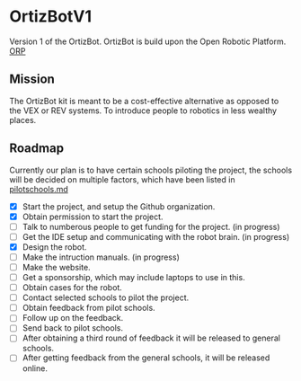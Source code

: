 
# OrtizBotV1

Version 1 of the OrtizBot. OrtizBot is build upon the Open Robotic Platform. [ORP](https://openroboticplatform.com/)
## Mission
The OrtizBot kit is meant to be a cost-effective alternative as opposed to the VEX or REV systems. To introduce people to robotics in less wealthy places.

## Roadmap

Currently our plan is to have certain schools piloting the project, the schools will be decided on multiple factors, which have been listed in [pilotschools.md](pilotschools.md)
 - [x] Start the project, and setup the Github organization.
 - [x] Obtain permission to start the project.
 - [ ] Talk to numberous people to get funding for the project. (in progress)
 - [ ] Get the IDE setup and communicating with the robot brain. (in progress)
 - [X] Design the robot.
 - [ ] Make the intruction manuals. (in progress)
 - [ ] Make the website.
 - [ ] Get a sponsorship, which may include laptops to use in this.
 - [ ] Obtain cases for the robot.
 - [ ] Contact selected schools to pilot the project.
 - [ ] Obtain feedback from pilot schools.
 - [ ] Follow up on the feedback.
 - [ ] Send back to pilot schools.
 - [ ] After obtaining a third round of feedback it will be released to general schools.
 - [ ] After getting feedback from the general schools, it will be released online.
